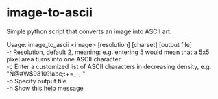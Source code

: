 # image-to-ascii
Simple python script that converts an image into ASCII art.

Usage: image_to_ascii \<image\> [resolution] [charset] [output file]</br>
-r      Resolution, default 2, meaning: e.g. entering 5 would mean that a 5x5 pixel area turns into one ASCII character</br>
-c      Enter a customized list of ASCII characters in decreasing density, e.g. \"Ñ@#W$9810?!abc;:+=_-, \"</br>
-o      Specify output file</br>
-h      Show this help message</br>

